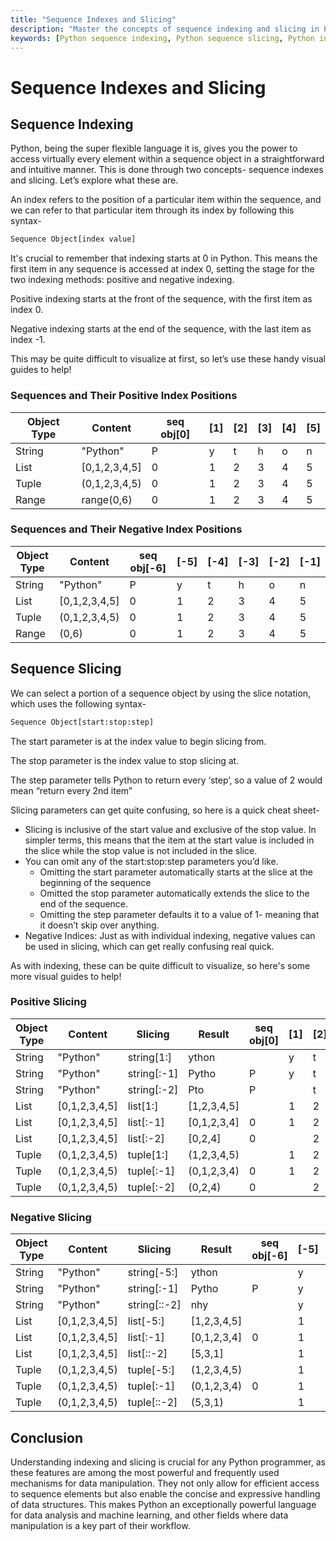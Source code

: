 ```yaml
---
title: "Sequence Indexes and Slicing"
description: "Master the concepts of sequence indexing and slicing in Python. Learn how to access individual elements and subsequences of strings, lists, tuples, and ranges using positive and negative indexes and slices."
keywords: [Python sequence indexing, Python sequence slicing, Python indexes, Python slices, positive indexing, negative indexing, string slicing, list slicing, tuple slicing, range slicing, Python data manipulation]
---
```


# Sequence Indexes and Slicing

## Sequence Indexing

Python, being the super flexible language it is, gives you the power to access virtually every element within a sequence object in a straightforward and intuitive manner. This is done through two concepts- sequence indexes and slicing. Let’s explore what these are.

An index refers to the position of a particular item within the sequence, and we can refer to that particular item through its index by following this syntax-

```python
Sequence Object[index value]
```

It's crucial to remember that indexing starts at 0 in Python. This means the first item in any sequence is accessed at index 0, setting the stage for the two indexing methods: positive and negative indexing. 

Positive indexing starts at the front of the sequence, with the first item as index 0.

Negative indexing starts at the end of the sequence, with the last item as index -1.

This may be quite difficult to visualize at first, so let’s use these handy visual guides to help!

### Sequences and Their Positive Index Positions

| Object Type | Content       | seq obj[0] | [1] | [2] | [3] | [4] | [5] |
|-------------|---------------|------------|-----|-----|-----|-----|-----|
| String      | "Python"      | P          | y   | t   | h   | o   | n   |
| List        | [0,1,2,3,4,5] | 0          | 1   | 2   | 3   | 4   | 5   |
| Tuple       | (0,1,2,3,4,5) | 0          | 1   | 2   | 3   | 4   | 5   |
| Range       |  range(0,6)   | 0          | 1   | 2   | 3   | 4   | 5   |

### Sequences and Their Negative Index Positions

| Object Type | Content       | seq obj[-6] | [-5] | [-4] | [-3] | [-2] | [-1] |
|-------------|---------------|-------------|------|------|------|------|------|
| String      | "Python"      | P           | y    | t    | h    | o    | n    |
| List        | [0,1,2,3,4,5] | 0           | 1    | 2    | 3    | 4    | 5    |
| Tuple       | (0,1,2,3,4,5) | 0           | 1    | 2    | 3    | 4    | 5    |
| Range       | (0,6)         | 0           | 1    | 2    | 3    | 4    | 5    |

## Sequence Slicing

We can select a portion of a sequence object by using the slice notation, which uses the following syntax-

```Python
Sequence Object[start:stop:step]
```

The start parameter is at the index value to begin slicing from.

The stop parameter is the index value to stop slicing at.

The step parameter tells Python to return every ‘step’, so a value of 2 would mean “return every 2nd item”

Slicing parameters can get quite confusing, so here is a quick cheat sheet-
* Slicing is inclusive of the start value and exclusive of the stop value. In simpler terms, this means that the item at the start value is included in the slice while the stop value is not included in the slice.
* You can omit any of the start:stop:step parameters you’d like.
    * Omitting the start parameter automatically starts at the slice at the beginning of the sequence
    * Omitted the stop parameter automatically extends the slice to the end of the sequence.
    * Omitting the step parameter defaults it to a value of 1- meaning that it doesn’t skip over anything.
* Negative Indices: Just as with individual indexing, negative values can be used in slicing, which can get really confusing real quick.

As with indexing, these can be quite difficult to visualize, so here's some more visual guides to help!

### Positive Slicing

| Object Type | Content    | Slicing     | Result   | seq obj[0] | [1] | [2] | [3] | [4] | [5] |
|-------------|------------|-------------|----------|------------|-----|-----|-----|-----|-----|
| String      | "Python"   | string[1:]  | ython         |       | y   | t   | h   | o   | n   |
| String      | "Python"   | string[:-1] | Pytho         | P     | y   | t   | h   | o   |     |
| String      | "Python"   | string[:-2] | Pto           | P     |     | t   |     | o   |     |
| List        | [0,1,2,3,4,5] | list[1:] | [1,2,3,4,5]   |       | 1   | 2   | 3   | 4   | 5   |
| List        | [0,1,2,3,4,5] | list[:-1] | [0,1,2,3,4]  | 0     | 1   | 2   | 3   | 4   |     |
| List        | [0,1,2,3,4,5] | list[:-2] | [0,2,4]      | 0     |     | 2   |     | 4   |     |
| Tuple       | (0,1,2,3,4,5) | tuple[1:] | (1,2,3,4,5)  |       | 1   | 2   | 3   | 4   | 5   |
| Tuple       | (0,1,2,3,4,5) | tuple[:-1] | (0,1,2,3,4) | 0     | 1   | 2   | 3   | 4   |     |
| Tuple       | (0,1,2,3,4,5) | tuple[:-2] | (0,2,4)     | 0     |     | 2   |     | 4   |     |

### Negative Slicing

| Object Type | Content       | Slicing      | Result     | seq obj[-6] | [-5] | [-4] | [-3] | [-2] | [-1] |
|-------------|---------------|--------------|------------|-------------|------|------|------|------|------|
| String      | "Python"      | string[-5:]  | ython      |             | y    | t    | h    | o    | n    |
| String      | "Python"      | string[:-1]  | Pytho      | P           | y    | t    | h    | o    |      |
| String      | "Python"      | string[::-2]  | nhy       |             | y    |      | h    |      | n    |
| List        | [0,1,2,3,4,5] | list[-5:]    | [1,2,3,4,5]|             | 1    | 2    | 3    | 4    | 5    |
| List        | [0,1,2,3,4,5] | list[:-1]    | [0,1,2,3,4]| 0           | 1    | 2    | 3    | 4    |      |
| List        | [0,1,2,3,4,5] | list[::-2]    | [5,3,1]   |             | 1    |      | 3    |      | 5    |
| Tuple       | (0,1,2,3,4,5) | tuple[-5:]   | (1,2,3,4,5)|             | 1    | 2    | 3    | 4    | 5    |
| Tuple       | (0,1,2,3,4,5) | tuple[:-1]   | (0,1,2,3,4)| 0           | 1    | 2    | 3    | 4    |      |
| Tuple       | (0,1,2,3,4,5) | tuple[::-2]   | (5,3,1)   |             | 1    |      | 3    |      | 5    |

## Conclusion

Understanding indexing and slicing is crucial for any Python programmer, as these features are among the most powerful and frequently used mechanisms for data manipulation. They not only allow for efficient access to sequence elements but also enable the concise and expressive handling of data structures. This makes Python an exceptionally powerful language for data analysis and machine learning, and other fields where data manipulation is a key part of their workflow.